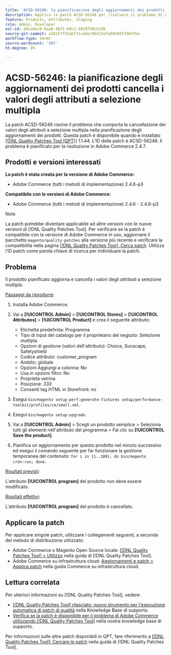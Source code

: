 ```yaml
---
title: 'ACSD-56246: la pianificazione degli aggiornamenti dei prodotti cancella i valori degli attributi a selezione multipla'
description: Applica la patch ACSD-56246 per risolvere il problema di Adobe Commerce per cui la pianificazione degli aggiornamenti dei prodotti cancella i valori degli attributi a selezione multipla.
feature: Products, Attributes, Staging
role: Admin, Developer
exl-id: ddca8ac0-6aa8-4bf1-b8c2-4819758cb198
source-git-commit: a28257f55abf21cddec9b415e7e8858df33647be
workflow-type: tm+mt
source-wordcount: '387'
ht-degree: 0%

---
```


# ACSD-56246: la pianificazione degli aggiornamenti dei prodotti cancella i valori degli attributi a selezione multipla

La patch ACSD-56246 risolve il problema che comporta la cancellazione dei valori degli attributi a selezione multipla nella pianificazione degli aggiornamenti dei prodotti. Questa patch è disponibile quando è installato [[!DNL Quality Patches Tool (QPT)]](/help/announcements/adobe-commerce-announcements/magento-quality-patches-released-new-tool-to-self-serve-quality-patches.md) 1.1.44. L’ID della patch è ACSD-56246. Il problema è pianificato per la risoluzione in Adobe Commerce 2.4.7.

## Prodotti e versioni interessati

**La patch è stata creata per la versione di Adobe Commerce:**

* Adobe Commerce (tutti i metodi di implementazione) 2.4.6-p3

**Compatibile con le versioni di Adobe Commerce:**

* Adobe Commerce (tutti i metodi di implementazione) 2.4.6 - 2.4.6-p3

>[!NOTE]
>
>La patch potrebbe diventare applicabile ad altre versioni con le nuove versioni di [!DNL Quality Patches Tool]. Per verificare se la patch è compatibile con la versione di Adobe Commerce in uso, aggiornare il pacchetto `magento/quality-patches` alla versione più recente e verificare la compatibilità nella pagina [[!DNL Quality Patches Tool]: Cerca patch](https://experienceleague.adobe.com/tools/commerce-quality-patches/index.html). Utilizza l’ID patch come parola chiave di ricerca per individuare la patch.

## Problema

Il prodotto pianificato aggiorna e cancella i valori degli attributi a selezione multipla.

<u>Passaggi da riprodurre</u>:

1. Installa Adobe Commerce.
1. Vai a **[!UICONTROL Admin]** > **[!UICONTROL Stores]** > **[!UICONTROL Attributes]** > **[!UICONTROL Product]** e crea il seguente attributo:

   * Etichetta predefinita: Programma
   * Tipo di input del catalogo per il proprietario del negozio: Selezione multipla
   * Opzioni di gestione (valori dell&#39;attributo): Choice, Sunscape, Safetyshield
   * Codice attributo: customer_program
   * Ambito: globale
   * Opzioni Aggiungi a colonna: No
   * Usa in opzioni filtro: No
   * Proprietà vetrina
   * Posizione: *333*
   * Consenti tag HTML in Storefront: no

1. Esegui
   `bin/magento setup:perf:generate-fixtures setup/performance-toolkit/profiles/ce/small.xml`.
1. Esegui
   `bin/magento setup:upgrade`.
1. Vai a **[!UICONTROL Admin]** > Scegli un prodotto semplice > Seleziona tutti gli elementi nell&#39;attributo del programma > Fai clic su **[!UICONTROL Save the product]**.
1. Pianifica un aggiornamento per questo prodotto nel minuto successivo ed esegui il comando seguente per far funzionare la gestione temporanea del contenuto:
   `for i in {1..100}; do bin/magento cron:run; done`.

<u>Risultati previsti</u>:

L&#39;attributo **[!UICONTROL program]** del prodotto non deve essere modificato.

<u>Risultati effettivi</u>:

L&#39;attributo **[!UICONTROL program]** del prodotto è cancellato.

## Applicare la patch

Per applicare singole patch, utilizzare i collegamenti seguenti, a seconda del metodo di distribuzione utilizzato:

* Adobe Commerce o Magento Open Source locale: [[!DNL Quality Patches Tool] > Utilizzo](https://experienceleague.adobe.com/docs/commerce-operations/tools/quality-patches-tool/usage.html) nella guida di [!DNL Quality Patches Tool].
* Adobe Commerce su infrastruttura cloud: [Aggiornamenti e patch > Applica patch](https://experienceleague.adobe.com/docs/commerce-cloud-service/user-guide/develop/upgrade/apply-patches.html) nella guida Commerce su infrastruttura cloud.

## Lettura correlata

Per ulteriori informazioni su [!DNL Quality Patches Tool], vedere:

* [[!DNL Quality Patches Tool] rilasciato: nuovo strumento per l&#39;esecuzione automatica di patch di qualità](/help/announcements/adobe-commerce-announcements/magento-quality-patches-released-new-tool-to-self-serve-quality-patches.md) nella Knowledge Base di supporto.
* [Verifica se la patch è disponibile per il problema di Adobe Commerce utilizzando  [!DNL Quality Patches Tool]](/help/support-tools/patches-available-in-qpt-tool/check-patch-for-magento-issue-with-magento-quality-patches.md) nella nostra knowledge base di supporto.

Per informazioni sulle altre patch disponibili in QPT, fare riferimento a [[!DNL Quality Patches Tool]: Cercare le patch](https://experienceleague.adobe.com/tools/commerce-quality-patches/index.html) nella guida di [!DNL Quality Patches Tool].
